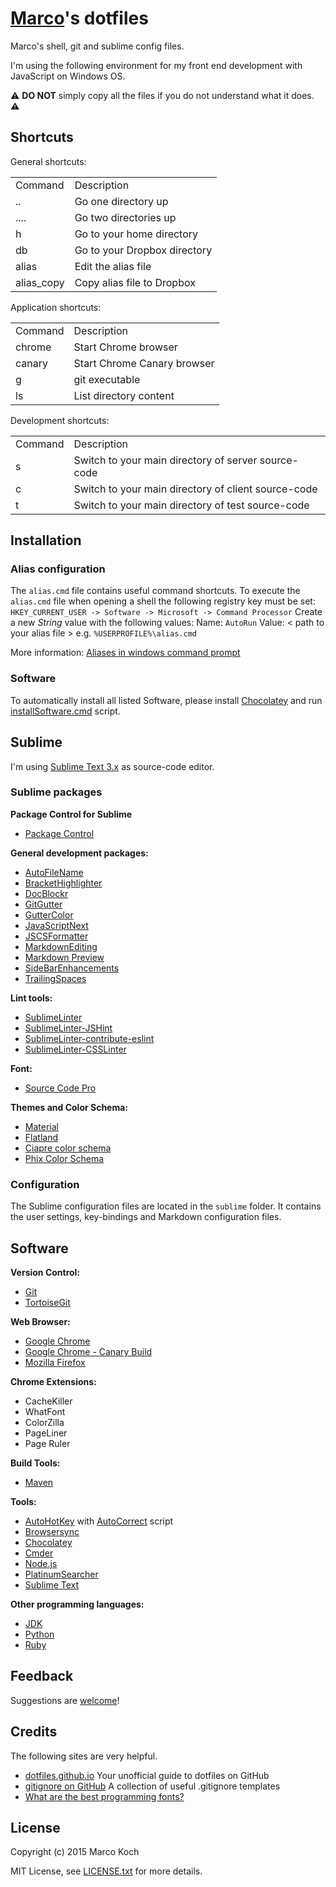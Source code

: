 # [Marco](https://github.com/markoch)'s dotfiles
Marco's shell, git and sublime config files.

I'm using the following environment for my front end development with JavaScript on Windows OS.

:warning: **DO NOT** simply copy all the files if you do not understand what it does. :warning:

## Shortcuts
General shortcuts:
<table>
    <tr><td>Command</td><td>Description</td></tr>
    <tr><td>..</td><td>Go one directory up</td></tr>
    <tr><td>....</td><td>Go two directories up</td></tr>
    <tr><td>h</td><td>Go to your home directory</td></tr>
    <tr><td>db</td><td>Go to your Dropbox directory</td></tr>
    <tr><td>alias</td><td>Edit the alias file</td></tr>
    <tr><td>alias_copy</td><td>Copy alias file to Dropbox</td></tr>
</table>

Application shortcuts:
<table>
    <tr><td>Command</td><td>Description</td></tr>
    <tr><td>chrome</td><td>Start Chrome browser</td></tr>
    <tr><td>canary</td><td>Start Chrome Canary browser</td></tr>
    <tr><td>g</td><td>git executable</td></tr>
    <tr><td>ls</td><td>List directory content</td></tr>
</table>

Development shortcuts:
<table>
<tr><td>Command</td><td>Description</td></tr>
<tr><td>s</td><td>Switch to your main directory of server source-code</td></tr>
<tr><td>c</td><td>Switch to your main directory of client source-code</td></tr>
<tr><td>t</td><td>Switch to your main directory of test source-code</td></tr>
</table>

## Installation
### Alias configuration
The `alias.cmd` file contains useful command shortcuts. To execute the `alias.cmd` file when opening a shell the following registry key must be set:
`HKEY_CURRENT_USER -> Software -> Microsoft -> Command Processor`
Create a new *String* value with the following values:
Name: `AutoRun`
Value: < path to your alias file > e.g. `%USERPROFILE%\alias.cmd`

More information:
[Aliases in windows command prompt](http://stackoverflow.com/questions/20530996/aliases-in-windows-command-prompt)

### Software
To automatically install all listed Software, please install [Chocolatey](https://chocolatey.org/) and run [installSoftware.cmd](installSoftware.cmd) script.

## Sublime
I'm using [Sublime Text 3.x](http://www.sublimetext.com/) as source-code editor.

### Sublime packages
**Package Control for Sublime**
* [Package Control](https://packagecontrol.io/installation)

**General development packages:**
* [AutoFileName](https://github.com/BoundInCode/AutoFileName)
* [BracketHighlighter](https://github.com/facelessuser/BracketHighlighter)
* [DocBlockr](https://github.com/spadgos/sublime-jsdocs)
* [GitGutter](https://github.com/jisaacks/GitGutter)
* [GutterColor](https://packagecontrol.io/packages/Gutter%20Color)
* [JavaScriptNext](https://github.com/Benvie/JavaScriptNext.tmLanguage)
* [JSCSFormatter](https://github.com/TheSavior/SublimeJSCSFormatter)
* [MarkdownEditing](https://packagecontrol.io/packages/MarkdownEditing)
* [Markdown Preview](https://github.com/revolunet/sublimetext-markdown-preview)
* [SideBarEnhancements](https://github.com/titoBouzout/SideBarEnhancements)
* [TrailingSpaces](https://github.com/SublimeText/TrailingSpaces)

**Lint tools:**
* [SublimeLinter](https://github.com/SublimeLinter/SublimeLinter3)
* [SublimeLinter-JSHint](https://github.com/SublimeLinter/SublimeLinter-jshint)
* [SublimeLinter-contribute-eslint](https://github.com/roadhump/SublimeLinter-eslint)
* [SublimeLinter-CSSLinter](https://github.com/SublimeLinter/SublimeLinter-csslint)

**Font:**
* [Source Code Pro](https://github.com/adobe-fonts/source-code-pro)

**Themes and Color Schema:**
* [Material](https://github.com/equinusocio/material-theme)
* [Flatland](https://github.com/thinkpixellab/flatland)
* [Ciapre color schema](https://github.com/vinhnx/Ciapre.tmTheme)
* [Phix Color Schema](https://github.com/stuartherbert/sublime-phix-color-scheme)

### Configuration
The Sublime configuration files are located in the `sublime` folder. It contains the user settings, key-bindings and Markdown configuration files.

## Software
**Version Control:**
* [Git](https://git-for-windows.github.io/)
* [TortoiseGit](https://tortoisegit.org/)

**Web Browser:**
* [Google Chrome](https://www.google.de/chrome/browser/desktop/)
* [Google Chrome - Canary Build](https://www.google.de/chrome/browser/canary.html)
* [Mozilla Firefox](https://www.mozilla.org/de/firefox/new/)

**Chrome Extensions:**
* CacheKiller
* WhatFont
* ColorZilla
* PageLiner
* Page Ruler

**Build Tools:**
* [Maven](https://maven.apache.org/)

**Tools:**
* [AutoHotKey](https://www.autohotkey.com/) with [AutoCorrect](https://www.autohotkey.com/download/AutoCorrect.ahk) script
* [Browsersync](http://www.browsersync.io/)
* [Chocolatey](https://chocolatey.org/)
* [Cmder](http://cmder.net/)
* [Node.js](https://nodejs.org/)
* [PlatinumSearcher](https://github.com/monochromegane/the_platinum_searcher)
* [Sublime Text](http://www.sublimetext.com/)

**Other programming languages:**
* [JDK](http://www.oracle.com/technetwork/java/javase/downloads/index.html)
* [Python](https://www.python.org/)
* [Ruby](https://www.ruby-lang.org)

## Feedback
Suggestions are [welcome](https://github.com/markoch/dotfiles/issues)!

## Credits
The following sites are very helpful.
* [dotfiles.github.io](https://dotfiles.github.io/) Your unofficial guide to dotfiles on GitHub
* [gitignore on GitHub](https://github.com/github/gitignore) A collection of useful .gitignore templates
* [What are the best programming fonts?](http://www.slant.co/topics/67/~programming-fonts)

## License
Copyright (c) 2015 Marco Koch

MIT License, see [LICENSE.txt](LICENSE.txt) for more details.
